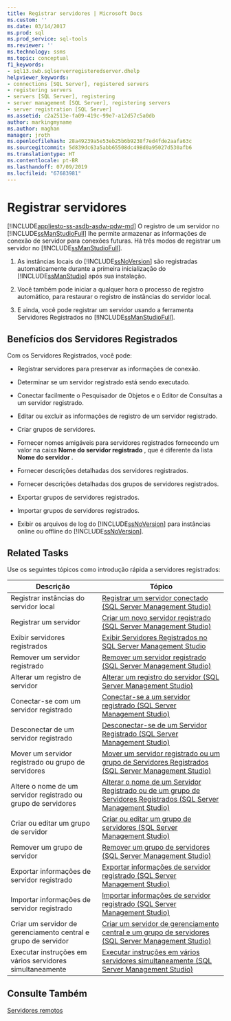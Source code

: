 ```yaml
---
title: Registrar servidores | Microsoft Docs
ms.custom: ''
ms.date: 03/14/2017
ms.prod: sql
ms.prod_service: sql-tools
ms.reviewer: ''
ms.technology: ssms
ms.topic: conceptual
f1_keywords:
- sql13.swb.sqlserverregisteredserver.dhelp
helpviewer_keywords:
- connections [SQL Server], registered servers
- registering servers
- servers [SQL Server], registering
- server management [SQL Server], registering servers
- server registration [SQL Server]
ms.assetid: c2a2513e-fa09-419c-99e7-a12d57c5a0db
author: markingmyname
ms.author: maghan
manager: jroth
ms.openlocfilehash: 28a49239a5e53eb25b6b9238f7ed4fde2aafa63c
ms.sourcegitcommit: 5d839dc63a5abb65508dc498d0a95027d530afb6
ms.translationtype: HT
ms.contentlocale: pt-BR
ms.lasthandoff: 07/09/2019
ms.locfileid: "67683981"
---
```

# <a name="register-servers"></a>Registrar servidores
[!INCLUDE[appliesto-ss-asdb-asdw-pdw-md](../../includes/appliesto-ss-asdb-asdw-pdw-md.md)]
  O registro de um servidor no [!INCLUDE[ssManStudioFull](../../includes/ssmanstudiofull-md.md)] lhe permite armazenar as informações de conexão de servidor para conexões futuras. Há três modos de registrar um servidor no [!INCLUDE[ssManStudioFull](../../includes/ssmanstudiofull-md.md)].  
  
1.  As instâncias locais do [!INCLUDE[ssNoVersion](../../includes/ssnoversion-md.md)] são registradas automaticamente durante a primeira inicialização do [!INCLUDE[ssManStudio](../../includes/ssmanstudio-md.md)] após sua instalação.  
  
2.  Você também pode iniciar a qualquer hora o processo de registro automático, para restaurar o registro de instâncias do servidor local.  
  
3.  E ainda, você pode registrar um servidor usando a ferramenta Servidores Registrados no [!INCLUDE[ssManStudioFull](../../includes/ssmanstudiofull-md.md)].  
  
## <a name="benefits-of-registered-servers"></a>Benefícios dos Servidores Registrados  
 Com os Servidores Registrados, você pode:  
  
-   Registrar servidores para preservar as informações de conexão.  
  
-   Determinar se um servidor registrado está sendo executado.  
  
-   Conectar facilmente o Pesquisador de Objetos e o Editor de Consultas a um servidor registrado.  
  
-   Editar ou excluir as informações de registro de um servidor registrado.  
  
-   Criar grupos de servidores.  
  
-   Fornecer nomes amigáveis para servidores registrados fornecendo um valor na caixa **Nome do servidor registrado** , que é diferente da lista **Nome do servidor** .  
  
-   Fornecer descrições detalhadas dos servidores registrados.  
  
-   Fornecer descrições detalhadas dos grupos de servidores registrados.  
  
-   Exportar grupos de servidores registrados.  
  
-   Importar grupos de servidores registrados.  
  
-   Exibir os arquivos de log do [!INCLUDE[ssNoVersion](../../includes/ssnoversion-md.md)] para instâncias online ou offline do [!INCLUDE[ssNoVersion](../../includes/ssnoversion-md.md)].  
  
## <a name="related-tasks"></a>Related Tasks  
 Use os seguintes tópicos como introdução rápida a servidores registrados:  
  
|**Descrição**|**Tópico**|  
|---------------------|---------------|  
|Registrar instâncias do servidor local|[Registrar um servidor conectado &#40;SQL Server Management Studio&#41;](../../tools/sql-server-management-studio/register-a-connected-server-sql-server-management-studio.md)|  
|Registrar um servidor|[Criar um novo servidor registrado &#40;SQL Server Management Studio&#41;](../../tools/sql-server-management-studio/create-a-new-registered-server-sql-server-management-studio.md)|  
|Exibir servidores registrados|[Exibir Servidores Registrados no SQL Server Management Studio](../../tools/sql-server-management-studio/view-registered-servers-in-sql-server-management-studio.md)|  
|Remover um servidor registrado|[Remover um servidor registrado &#40;SQL Server Management Studio&#41;](../../tools/sql-server-management-studio/remove-a-registered-server-sql-server-management-studio.md)|  
|Alterar um registro de servidor|[Alterar um registro do servidor &#40;SQL Server Management Studio&#41;](../../tools/sql-server-management-studio/change-a-server-s-registration-sql-server-management-studio.md)|  
|Conectar-se com um servidor registrado|[Conectar-se a um servidor registrado &#40;SQL Server Management Studio&#41;](../../tools/sql-server-management-studio/connect-to-a-registered-server-sql-server-management-studio.md)|  
|Desconectar de um servidor registrado|[Desconectar-se de um Servidor Registrado &#40;SQL Server Management Studio&#41;](../../tools/sql-server-management-studio/disconnect-from-a-registered-server-sql-server-management-studio.md)|  
|Mover um servidor registrado ou grupo de servidores|[Mover um servidor registrado ou um grupo de Servidores Registrados &#40;SQL Server Management Studio&#41;](../../tools/sql-server-management-studio/move-a-registered-server-or-registered-server-group.md)|  
|Altere o nome de um servidor registrado ou grupo de servidores|[Alterar o nome de um Servidor Registrado ou de um grupo de Servidores Registrados &#40;SQL Server Management Studio&#41;](../../tools/sql-server-management-studio/change-the-name-of-registered-server-or-registered-server-group.md)|  
|Criar ou editar um grupo de servidor|[Criar ou editar um grupo de servidores &#40;SQL Server Management Studio&#41;](../../tools/sql-server-management-studio/create-or-edit-a-server-group-sql-server-management-studio.md)|  
|Remover um grupo de servidor|[Remover um grupo de servidores &#40;SQL Server Management Studio&#41;](../../tools/sql-server-management-studio/remove-a-server-group-sql-server-management-studio.md)|  
|Exportar informações de servidor registrado|[Exportar informações de servidor registrado &#40;SQL Server Management Studio&#41;](../../tools/sql-server-management-studio/export-registered-server-information-sql-server-management-studio.md)|  
|Importar informações de servidor registrado|[Importar informações de servidor registrado &#40;SQL Server Management Studio&#41;](../../tools/sql-server-management-studio/import-registered-server-information-sql-server-management-studio.md)|  
|Criar um servidor de gerenciamento central e grupo de servidor|[Criar um servidor de gerenciamento central e um grupo de servidores &#40;SQL Server Management Studio&#41;](../../tools/sql-server-management-studio/create-a-central-management-server-and-server-group.md)|  
|Executar instruções em vários servidores simultaneamente|[Executar instruções em vários servidores simultaneamente &#40;SQL Server Management Studio&#41;](../../tools/sql-server-management-studio/execute-statements-against-multiple-servers-simultaneously.md)|  
  
## <a name="see-also"></a>Consulte Também  
 [Servidores remotos](../../database-engine/configure-windows/remote-servers.md)  
  
  
